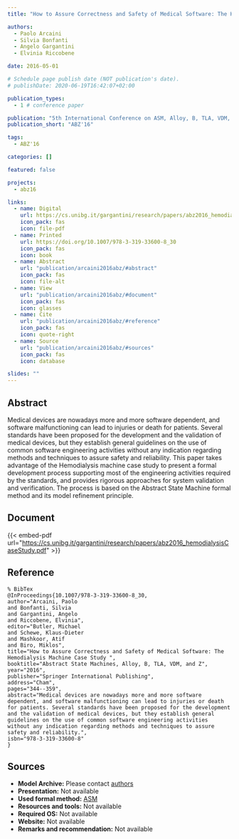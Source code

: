 ```yaml
---
title: "How to Assure Correctness and Safety of Medical Software: The Hemodialysis Machine Case Study"

authors:
  - Paolo Arcaini
  - Silvia Bonfanti
  - Angelo Gargantini
  - Elvinia Riccobene

date: 2016-05-01

# Schedule page publish date (NOT publication's date).
# publishDate: 2020-06-19T16:42:07+02:00

publication_types:
  - 1 # conference paper

publication: "5th International Conference on ASM, Alloy, B, TLA, VDM, and Z (ABZ'16)"
publication_short: "ABZ'16"

tags:
  - ABZ'16

categories: []

featured: false

projects:
  - abz16

links:
  - name: Digital
    url: https://cs.unibg.it/gargantini/research/papers/abz2016_hemodialysisCaseStudy.pdf
    icon_pack: fas
    icon: file-pdf
  - name: Printed
    url: https://doi.org/10.1007/978-3-319-33600-8_30
    icon_pack: fas
    icon: book
  - name: Abstract
    url: "publication/arcaini2016abz/#abstract"
    icon_pack: fas
    icon: file-alt
  - name: View
    url: "publication/arcaini2016abz/#document"
    icon_pack: fas
    icon: glasses
  - name: Cite
    url: "publication/arcaini2016abz/#reference"
    icon_pack: fas
    icon: quote-right
  - name: Source
    url: "publication/arcaini2016abz/#sources"
    icon_pack: fas
    icon: database

slides: ""
---
```


## Abstract

Medical devices are nowadays more and more software dependent, and software malfunctioning can lead to injuries or death for patients. Several standards have been proposed for the development and the validation of medical devices, but they establish general guidelines on the use of common software engineering activities without any indication regarding methods and techniques to assure safety and reliability. This paper takes advantage of the Hemodialysis machine case study to present a formal development process supporting most of the engineering activities required by the standards, and provides rigorous approaches for system validation and verification. The process is based on the Abstract State Machine formal method and its model refinement principle.

## Document

{{< embed-pdf url="https://cs.unibg.it/gargantini/research/papers/abz2016_hemodialysisCaseStudy.pdf" >}}

## Reference

```
% BibTex
@InProceedings{10.1007/978-3-319-33600-8_30,
author="Arcaini, Paolo
and Bonfanti, Silvia
and Gargantini, Angelo
and Riccobene, Elvinia",
editor="Butler, Michael
and Schewe, Klaus-Dieter
and Mashkoor, Atif
and Biro, Miklos",
title="How to Assure Correctness and Safety of Medical Software: The Hemodialysis Machine Case Study ",
booktitle="Abstract State Machines, Alloy, B, TLA, VDM, and Z",
year="2016",
publisher="Springer International Publishing",
address="Cham",
pages="344--359",
abstract="Medical devices are nowadays more and more software dependent, and software malfunctioning can lead to injuries or death for patients. Several standards have been proposed for the development and the validation of medical devices, but they establish general guidelines on the use of common software engineering activities without any indication regarding methods and techniques to assure safety and reliability.",
isbn="978-3-319-33600-8"
}
```

## Sources

- **Model Archive:**
  Please contact <a href ="mailto:arcaini@d3s.mff.cuni.cz;silvia.bonfanti@unibg.it;angelo.gargantini@unibg.it;elvinia.riccobene@unimi.it">authors</a>
- **Presentation:**
  Not available
- **Used formal method:**
  [ASM](/method/asm)
- **Resources and tools:**
  Not available
- **Required OS:**
  Not available
- **Website:**
  Not available
- **Remarks and recommendation:**
  Not available
